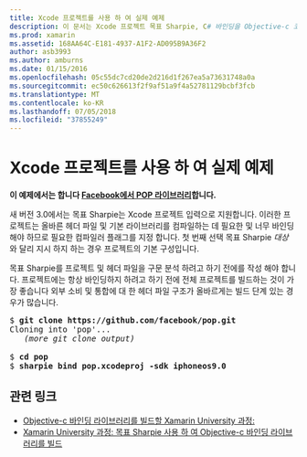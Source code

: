 ```yaml
---
title: Xcode 프로젝트를 사용 하 여 실제 예제
description: 이 문서는 Xcode 프로젝트 목표 Sharpie, C# 바인딩을 Objective-c 코드를 만드는 과정을 간소화 하기를 직접 입력을 사용 하는 방법을 설명 합니다.
ms.prod: xamarin
ms.assetid: 168AA64C-E181-4937-A1F2-AD095B9A36F2
author: asb3993
ms.author: amburns
ms.date: 01/15/2016
ms.openlocfilehash: 05c55dc7cd20de2d216d1f267ea5a73631748a0a
ms.sourcegitcommit: ec50c626613f2f9af51a9f4a52781129bcbf3fcb
ms.translationtype: MT
ms.contentlocale: ko-KR
ms.lasthandoff: 07/05/2018
ms.locfileid: "37855249"
---
```

# <a name="real-world-example-using-an-xcode-project"></a>Xcode 프로젝트를 사용 하 여 실제 예제

**이 예제에서는 합니다 [Facebook에서 POP 라이브러리](https://github.com/facebook/pop)합니다.**

새 버전 3.0에서는 목표 Sharpie는 Xcode 프로젝트 입력으로 지원합니다. 이러한 프로젝트는 올바른 헤더 파일 및 기본 라이브러리를 컴파일하는 데 필요한 및 너무 바인딩해야 하므로 필요한 컴파일러 플래그를 지정 합니다. 첫 번째 선택 목표 Sharpie _대상_ 와 달리 지시 하지 하는 경우 프로젝트의 기본 구성입니다.

목표 Sharpie를 프로젝트 및 헤더 파일을 구문 분석 하려고 하기 전에를 작성 해야 합니다. 프로젝트에는 항상 바인딩하지 하려고 하기 전에 전체 프로젝트를 빌드하는 것이 가장 좋습니다 외부 소비 및 통합에 대 한 헤더 파일 구조가 올바르게는 빌드 단계 있는 경우가 많습니다.

<pre>$ <b>git clone https://github.com/facebook/pop.git</b>
Cloning into 'pop'...
   <em>(more git clone output)</em>

$ <b>cd pop</b>
$ <b>sharpie bind pop.xcodeproj -sdk iphoneos9.0</b></pre>

## <a name="related-links"></a>관련 링크

- [Objective-c 바인딩 라이브러리를 빌드할 Xamarin University 과정:](https://university.xamarin.com/classes/track/all#building-an-objective-c-bindings-library)
- [Xamarin University 과정: 목표 Sharpie 사용 하 여 Objective-c 바인딩 라이브러리를 빌드](https://university.xamarin.com/classes/track/all#build-an-objective-c-bindings-library-with-objective-sharpie)